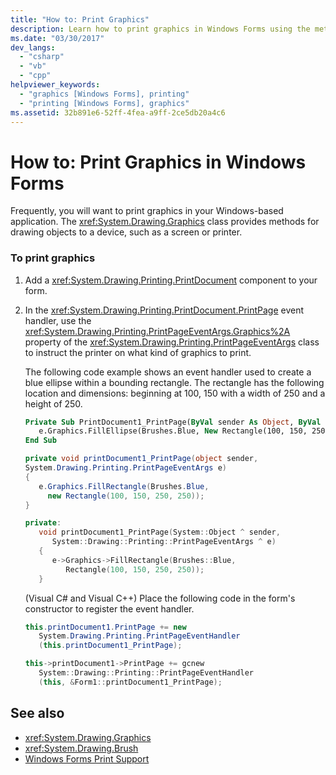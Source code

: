 ```yaml
---
title: "How to: Print Graphics"
description: Learn how to print graphics in Windows Forms using the methods in the System.Drawing.Graphics class to draw objects to a device.
ms.date: "03/30/2017"
dev_langs: 
  - "csharp"
  - "vb"
  - "cpp"
helpviewer_keywords: 
  - "graphics [Windows Forms], printing"
  - "printing [Windows Forms], graphics"
ms.assetid: 32b891e6-52ff-4fea-a9ff-2ce5db20a4c6
---
```

# How to: Print Graphics in Windows Forms
Frequently, you will want to print graphics in your Windows-based application. The <xref:System.Drawing.Graphics> class provides methods for drawing objects to a device, such as a screen or printer.  
  
### To print graphics  
  
1. Add a <xref:System.Drawing.Printing.PrintDocument> component to your form.  
  
2. In the <xref:System.Drawing.Printing.PrintDocument.PrintPage> event handler, use the <xref:System.Drawing.Printing.PrintPageEventArgs.Graphics%2A> property of the <xref:System.Drawing.Printing.PrintPageEventArgs> class to instruct the printer on what kind of graphics to print.  
  
     The following code example shows an event handler used to create a blue ellipse within a bounding rectangle. The rectangle has the following location and dimensions: beginning at 100, 150 with a width of 250 and a height of 250.  
  
    ```vb  
    Private Sub PrintDocument1_PrintPage(ByVal sender As Object, ByVal e As System.Drawing.Printing.PrintPageEventArgs) Handles PrintDocument1.PrintPage  
       e.Graphics.FillEllipse(Brushes.Blue, New Rectangle(100, 150, 250, 250))  
    End Sub  
    ```  
  
    ```csharp  
    private void printDocument1_PrintPage(object sender,
    System.Drawing.Printing.PrintPageEventArgs e)  
    {  
       e.Graphics.FillRectangle(Brushes.Blue,
         new Rectangle(100, 150, 250, 250));  
    }  
    ```  
  
    ```cpp  
    private:  
       void printDocument1_PrintPage(System::Object ^ sender,  
          System::Drawing::Printing::PrintPageEventArgs ^ e)  
       {  
          e->Graphics->FillRectangle(Brushes::Blue,  
             Rectangle(100, 150, 250, 250));  
       }  
    ```  
  
     (Visual C# and Visual C++) Place the following code in the form's constructor to register the event handler.  
  
    ```csharp  
    this.printDocument1.PrintPage += new  
       System.Drawing.Printing.PrintPageEventHandler  
       (this.printDocument1_PrintPage);  
    ```  
  
    ```cpp  
    this->printDocument1->PrintPage += gcnew  
       System::Drawing::Printing::PrintPageEventHandler  
       (this, &Form1::printDocument1_PrintPage);  
    ```  
  
## See also

- <xref:System.Drawing.Graphics>
- <xref:System.Drawing.Brush>
- [Windows Forms Print Support](windows-forms-print-support.md)
